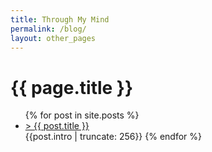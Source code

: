 ```yaml
---
title: Through My Mind
permalink: /blog/
layout: other_pages
---
```


# {{ page.title }}

<ul>
  {% for post in site.posts %}
    <li>
      <a href="{{ post.url }}">> {{ post.title }}</a>
    </li>
    {{post.intro | truncate: 256}}
  {% endfor %}
<!-- </ul> -->